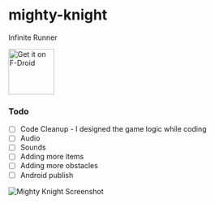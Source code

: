 # mighty-knight
Infinite Runner

<a href="https://f-droid.org/en/packages/io.github.alketii.mightyknight" target="_blank">
<img src="https://f-droid.org/badge/get-it-on.png" alt="Get it on F-Droid" height="90"/></a>

### Todo
- [ ] Code Cleanup - I designed the game logic while coding
- [ ] Audio
- [ ] Sounds
- [ ] Adding more items
- [ ] Adding more obstacles
- [ ] Android publish

![Mighty Knight Screenshot](https://lut.im/51CbP3OLvz/BLLm1ug5NH0grHCH.jpg)
